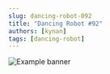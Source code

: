 ```yaml
---
slug: dancing-robot-092
title: "Dancing Robot #92"
authors: [kynan]
tags: [dancing-robot]
---
```


![Example banner](/img/stories/dancing-robot_new/092.png)
